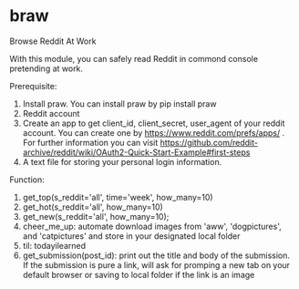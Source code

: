 # braw
Browse Reddit At Work 

With this module, you can safely read Reddit in commond console pretending at work. 

Prerequisite: 
1. Install praw. You can install praw by pip install praw
2. Reddit account 
3. Create an app to get client_id, client_secret, user_agent of your reddit account. You can create one by https://www.reddit.com/prefs/apps/ . For further information you can visit https://github.com/reddit-archive/reddit/wiki/OAuth2-Quick-Start-Example#first-steps
4. A text file for storing your personal login information. 


Function: 
1. get_top(s_reddit='all', time='week', how_many=10)
2. get_hot(s_reddit='all', how_many=10)
3. get_new(s_reddit='all', how_many=10);  
4. cheer_me_up: automate download images from 'aww', 'dogpictures', and 'catpictures' and store in your designated local folder 
5. til: todayilearned
6. get_submission(post_id): print out the title and body of the submission. If the submission is pure a link, will ask for promping a new tab on your default browser or saving to local folder if the link is an image

